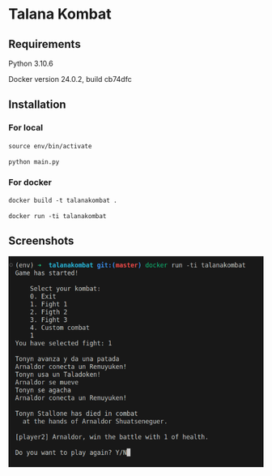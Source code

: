 # Talana Kombat

## Requirements
Python 3.10.6

Docker version 24.0.2, build cb74dfc
## Installation

### For local

`source env/bin/activate`

`python main.py`

### For docker

`docker build -t talanakombat .`

`docker run -ti talanakombat`

## Screenshots

![Alt text](image.png)
